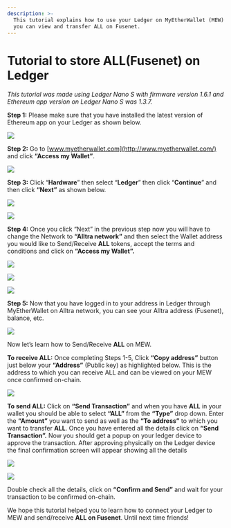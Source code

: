 ```yaml
---
description: >-
  This tutorial explains how to use your Ledger on MyEtherWallet (MEW) so that
  you can view and transfer ALL on Fusenet.
---
```


# Tutorial to store ALL\(Fusenet\) on Ledger



_This tutorial was made using Ledger Nano S with firmware version 1.6.1 and Ethereum app version on Ledger Nano S was 1.3.7._

**Step 1:** Please make sure that you have installed the latest version of Ethereum app on your Ledger as shown below.

![](../../.gitbook/assets/0%20%282%29.png)

**Step 2:** Go to [www.myetherwallet.com](http://www.myetherwallet.com/) and click **“Access my Wallet”**.

![](../../.gitbook/assets/1%20%285%29.png)

**Step 3:** Click “**Hardware**” then select “**Ledger**” then click “**Continue**” and then click **“Next”** as shown below.

![](../../.gitbook/assets/2%20%285%29.png)

![](../../.gitbook/assets/3%20%284%29.png)

**Step 4:** Once you click “Next” in the previous step now you will have to change the Network to **“Alltra network”** and then select the Wallet address you would like to Send/Receive **ALL** tokens, accept the terms and conditions and click on **“Access my Wallet”.**

![](../../.gitbook/assets/4%20%285%29.png)

![](../../.gitbook/assets/5%20%283%29.png)

![](../../.gitbook/assets/6%20%284%29.png)

**Step 5:** Now that you have logged in to your address in Ledger through MyEtherWallet on Alltra network, you can see your Alltra address \(Fusenet\), balance, etc.

![](../../.gitbook/assets/7%20%283%29.png)

Now let’s learn how to Send/Receive **ALL** on MEW.

**To receive ALL:** Once completing Steps 1-5, Click **“Copy address”** button just below your **“Address”** \(Public key\) as highlighted below. This is the address to which you can receive ALL and can be viewed on your MEW once confirmed on-chain.

![](../../.gitbook/assets/8%20%283%29.png)

**To send ALL:** Click on **“Send Transaction”** and when you have **ALL** in your wallet you should be able to select **“ALL”** from the **“Type”** drop down. Enter the **“Amount”** you want to send as well as the **“To address”** to which you want to transfer **ALL**. Once you have entered all the details click on **“Send Transaction”.** Now you should get a popup on your ledger device to approve the transaction. After approving physically on the Ledger device the final confirmation screen will appear showing all the details

![](../../.gitbook/assets/9%20%283%29.png)

![](../../.gitbook/assets/10%20%283%29.png)

Double check all the details, click on **“Confirm and Send”** and wait for your transaction to be confirmed on-chain.

We hope this tutorial helped you to learn how to connect your Ledger to MEW and send/receive **ALL on Fusenet**. Until next time friends!

